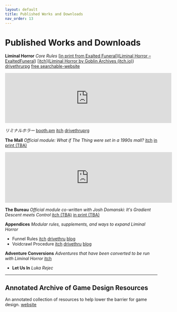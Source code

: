 ```yaml
---
layout: default
title: Published Works and Downloads
nav_order: 13
---
```


# Published Works and Downloads

**Liminal Horror** *Core Rules* [<u>in print from Exalted Funeral</u>]([Liminal Horror – ExaltedFuneral](https://www.exaltedfuneral.com/products/liminal-horror-pdf?variant=39606753886310))   [<u>itch</u>]([Liminal Horror by Goblin Archives (itch.io)](https://goblinarchives.itch.io/liminal-horror))   [<u>drivethrurpg</u>](https://www.drivethrurpg.com/browse/pub/20053/Goblin-Archives)   <u>[free searchable-website](https://goblinarchives.github.io/LiminalHorror/)</u>

<iframe frameborder="0" src="https://itch.io/embed/1050284?border_width=0&amp;bg_color=222222&amp;fg_color=eeeeee&amp;border_color=363636" width="550" height="165"><a href="https://goblinarchives.itch.io/liminal-horror">Liminal Horror by Goblin Archives</a></iframe>

*リミナルホラー*    <u>[booth.pm](https://booth.pm/en/items/3496067)</u>   [<u>itch</u>](https://goblinarchives.itch.io/japaneseliminalhorror)   <u>[drivethruprg](https://www.drivethrurpg.com/product/380333/Japanese-Liminal-Horror-)</u>

**The Mall** *Official module: What if The Thing were set in a 1990s mall?* <u>[itch](https://goblinarchives.itch.io/the-mall)</u>   <u>in print (TBA)</u>

<iframe frameborder="0" src="https://itch.io/embed/1334244?bg_color=222222&amp;fg_color=eeeeee&amp;border_color=363636" width="552" height="167"><a href="https://goblinarchives.itch.io/the-mall">The Mall by Goblin Archives</a></iframe>

**The Bureau** *Official module co-written with Josh Domanski: It's Gradient Descent meets Control* <u>itch (TBA)</u>   <u>in print (TBA)</u>

**Appendices** *Modular rules, supplements, and ways to expand Liminal Horror*

- Funnel Rules <u>[itch](https://goblinarchives.itch.io/funnel-rules)</u>   <u>[drivethru](https://www.drivethrurpg.com/product/389661/Liminal-Horror-Funnel-Rules)</u>   <u>[blog](https://goblinarchives.blot.im/funnel-rules)</u>
- Voidcrawl Procedure <u>[itch](https://goblinarchives.itch.io/voidcrawl)</u>   <u>[drivethru](https://www.drivethrurpg.com/product/390134/Liminal-Horror-Voidcrawl-Procedure)</u>   <u>[blog](https://goblinarchives.blot.im/voidcrawl-procedure-for-liminal-horror)</u>

**Adventure Conversions** *Adventures that have been converted to be run with Liminal Horror* [<u>itch</u>](https://goblinarchives.itch.io/adventure-conversions-for-liminal-horror)

- **Let Us In** *Luka Rejec*

------

## Annotated Archive of Game Design Resources

An annotated collection of resources to help lower the barrier for game design. <u>[website](https://goblinarchives.github.io/LiminalHorror/Annotated%20Archives/)</u>
